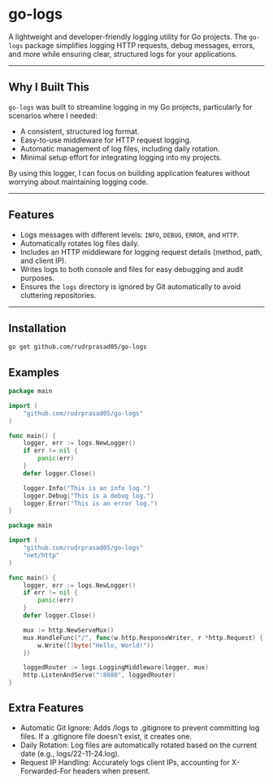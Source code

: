 # go-logs

A lightweight and developer-friendly logging utility for Go projects. The `go-logs` package simplifies logging HTTP requests, debug messages, errors, and more while ensuring clear, structured logs for your applications.

---

## **Why I Built This**

`go-logs` was built to streamline logging in my Go projects, particularly for scenarios where I needed:

- A consistent, structured log format.
- Easy-to-use middleware for HTTP request logging.
- Automatic management of log files, including daily rotation.
- Minimal setup effort for integrating logging into my projects.

By using this logger, I can focus on building application features without worrying about maintaining logging code.

---

## **Features**

- Logs messages with different levels: `INFO`, `DEBUG`, `ERROR`, and `HTTP`.
- Automatically rotates log files daily.
- Includes an HTTP middleware for logging request details (method, path, and client IP).
- Writes logs to both console and files for easy debugging and audit purposes.
- Ensures the `logs` directory is ignored by Git automatically to avoid cluttering repositories.

---

## **Installation**

```bash
go get github.com/rudrprasad05/go-logs
```

## **Examples**

```go
package main

import (
	"github.com/rudrprasad05/go-logs"
)

func main() {
	logger, err := logs.NewLogger()
	if err != nil {
		panic(err)
	}
	defer logger.Close()

	logger.Info("This is an info log.")
	logger.Debug("This is a debug log.")
	logger.Error("This is an error log.")
}
```

```go
package main

import (
	"github.com/rudrprasad05/go-logs"
	"net/http"
)

func main() {
	logger, err := logs.NewLogger()
	if err != nil {
		panic(err)
	}
	defer logger.Close()

	mux := http.NewServeMux()
	mux.HandleFunc("/", func(w http.ResponseWriter, r *http.Request) {
		w.Write([]byte("Hello, World!"))
	})

	loggedRouter := logs.LoggingMiddleware(logger, mux)
	http.ListenAndServe(":8080", loggedRouter)
}

```

## **Extra Features**

- Automatic Git Ignore: Adds /logs to .gitignore to prevent committing log files. If a .gitignore file doesn't exist, it creates one.
- Daily Rotation: Log files are automatically rotated based on the current date (e.g., logs/22-11-24.log).
- Request IP Handling: Accurately logs client IPs, accounting for X-Forwarded-For headers when present.
